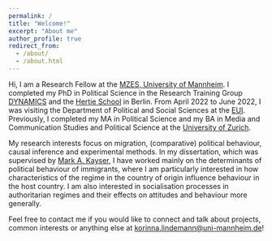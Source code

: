 ```yaml
---
permalink: /
title: "Welcome!"
excerpt: "About me"
author_profile: true
redirect_from: 
  - /about/
  - /about.html
---
```

  
Hi, I am a Research Fellow at the [MZES, University of Mannheim](https://www.mzes.uni-mannheim.de/d7/en). I completed my PhD in Political Science in the Research Training Group [DYNAMICS](https://www.sowi.hu-berlin.de/en/dynamics/) and the [Hertie School](https://www.hertie-school.org/en/) in Berlin. From April 2022 to June 2022, I was visiting the Department of Political and Social Sciences at the [EUI](https://www.eui.eu/en/home). Previously, I completed my MA in Political Science and my BA in Media and Communication Studies and Political Science at the [University of Zurich](https://www.uzh.ch/cmsssl/en.html).  

My research interests focus on migration, (comparative) political behaviour, causal inference and experimental methods. In my dissertation, which was supervised by [Mark A. Kayser](http://mark-kayser.com/), I have worked mainly on the determinants of political behaviour of immigrants, where I am particularly interested in how characteristics of the regime in the country of origin influence behaviour in the host country. I am also interested in socialisation processes in authoritarian regimes and their effects on attitudes and behaviour more generally. 

Feel free to contact me if you would like to connect and talk about projects, common interests or anything else at [korinna.lindemann@uni-mannheim.de](mailto:korinna.lindemann@uni-mannheim.de)! 
  
  
  
